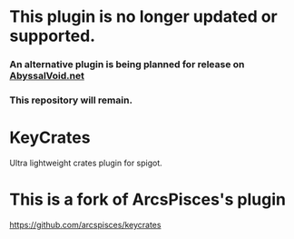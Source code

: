 # This plugin is no longer updated or supported.

### An alternative plugin is being planned for release on [AbyssalVoid.net](https://abyssalvoid.net)

### This repository will remain.


# KeyCrates

Ultra lightweight crates plugin for spigot.

# This is a fork of ArcsPisces's plugin

https://github.com/arcspisces/keycrates
